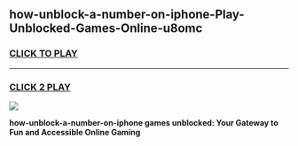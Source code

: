 
## how-unblock-a-number-on-iphone-Play-Unblocked-Games-Online-u8omc
<h3>
<a href="https://premium76.site?title=how-unblock-a-number-on-iphone&ref=25A">CLICK TO PLAY</a></h3>
<hr>

<h3>
<a href="https://premium76.site?title=how-unblock-a-number-on-iphone&ref=25A">CLICK 2 PLAY</a>
  
</h3>

<a href="https://premium76.site?title=how-unblock-a-number-on-iphone&ref=25A"><img src="https://clearcache.store/games.png"></a>


**how-unblock-a-number-on-iphone games unblocked: Your Gateway to Fun and Accessible Online Gaming**
